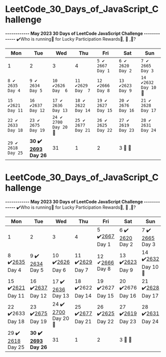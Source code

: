 # LeetCode_30_Days_of_JavaScript_Challenge

**------------ May 2023 30 Days of LeetCode JavaScript Challenge -------------**
✔️Who is running🏃 for Lucky Participation Rewards🧢, 🍾 ,👕?

| Mon | Tue | Wed | Thu | Fri | Sat | Sun |
|-----|-----|-----|-----|-----|-----|-----|
| 1   | 2   | 3   | 4   | `5 ✔️ 2667 Day 1` | `6 ✔️ 2620 Day 2` | `7 ✔️ 2665 Day 3` |
|`8 ✔️ 2635 Day 4`| `9 ✔️ 2634 Day 5`  | `10 ✔️2626 Day  6` | `11 ✔️2629 Day  7` | `12 ✔️2666 Day 8`  | `13 ✔️2623 Day 9`  | `14 ✔️2632 Day 10` 🧢|
|`15 ✔️2621 Day 11`| `16  ✔️2637 Day 12` | `17 ✔️ 2636 Day 13`  | `18 ✔️ 2622 Day 14`  | `19 ✔️ 2627 Day 15`  | `20 ✔️ 2676 Day 16`  | `21 ✔️ 2628 Day 17` |
| `22 ✔️ 2633 Day 18`  | `23 ✔️ 2675 Day 19`  | `24 ✔️ 2700 Day 20` 🍾 |  `25 ✔️ 2677 Day 21`  | `26 ✔️ 2625 Day 22`  | `27 ✔️ 2619 Day 23`| `28 ✔️ 2631 Day 24`
|`29 ✔️ 2618 Day 25`  | **30 ✔️ [2693](https://leetcode.com/problems/call-function-with-custom-context/solutions/3577332/easy-solution-2693-call-function-with-custom-context-level-up-your-javascript-skills-day-26/) Day 26**  | 31  | 1   | 2   | 3 🚩 👕|  |







# LeetCode_30_Days_of_JavaScript_Challenge

**------------ May 2023 30 Days of LeetCode JavaScript Challenge -------------**
✔️Who is running🏃 for Lucky Participation Rewards🧢, 🍾 ,👕?

| Mon | Tue | Wed | Thu | Fri | Sat | Sun |
|-----|-----|-----|-----|-----|-----|-----|
| 1   | 2   | 3   | 4   | 5 ✔️[2667](https://leetcode.com/problems/create-hello-world-function/solutions/3487642/createhelloworld-level-up-your-javascript-skills-with-these-intuitive-implementations/) Day 1 | 6 ✔️ [2620](https://leetcode.com/problems/counter/solutions/3492466/counter-2620-level-up-your-javascript-skills-with-these-intuitive-implementations/) Day 2 | 7 ✔️ [2665](https://leetcode.com/problems/counter-ii/solutions/3495319/2665-counter-iilevel-upyour-javascript-skills-with-these-intuitive-implementations/) Day 3 |
|8 ✔️[2635](https://leetcode.com/problems/apply-transform-over-each-element-in-array/solutions/3499562/2635-apply-transform-level-up-your-javascript-skills-with-these-intuitive-implementations/) Day 4| 9 ✔️ [2634](https://leetcode.com/problems/filter-elements-from-array/solutions/3502664/2634-filter-elements-level-up-your-javascript-skills-with-these-intuitive-implementations/) Day 5  | 10 ✔️[2626](https://leetcode.com/problems/array-reduce-transformation/solutions/3507209/2626-array-reduce-level-up-your-javascript-skills-with-these-intuitive-implementations/)  Day  6 | 11 ✔️[2629](https://leetcode.com/problems/function-composition/solutions/3511649/2629-function-compositionlevel-upyour-javascript-skills/) Day  7 | 12 ✔[2666](https://leetcode.com/problems/allow-one-function-call/solutions/3514984/2666-allow-one-function-call-level-up-your-javascript-skills-day-8/) Day 8  | 13 ✔️[2623](https://leetcode.com/problems/memoize/solutions/3518516/easy-solution2623-function-compositionlevel-upyour-javascript-skills-day-9/) Day 9  | 14 ✔️[2632](https://leetcode.com/problems/curry/solutions/3522382/easy-solution-2632-curry-level-up-your-javascript-skills-day-10/) Day 10 🧢|
|15 ✔️[2621](https://leetcode.com/problems/sleep/solutions/3525684/easy-solution-2621-sleep-level-up-your-javascript-skills-day-11/) Day 11| 16  ✔️[2637](https://leetcode.com/problems/promise-time-limit/solutions/3529509/easy-solution-2637-promise-time-limit-level-up-your-javascript-skills-day-12/) Day 12 | 17 ✔️ [2636](https://leetcode.com/problems/promise-pool/solutions/3532865/easy-solution-2636-promise-pool-level-up-your-javascript-skills-day-13/) Day 13  | 18 ✔️2622 Day 14  | 19 ✔️2627 Day 15  | 20 ✔️2676 Day 16  | 21 ✔️[2628](https://leetcode.com/problems/json-deep-equal/solutions/3547342/easy-solution-2628-json-deep-equal-level-up-your-javascript-skills-day-17/) Day 17 |
| 22 ✔️2633 Day 18  | 23 ✔️[2675](https://leetcode.com/problems/array-of-objects-to-matrix/solutions/3554242/easy-solution2675-array-of-objects-to-matrixlevel-upyour-javascript-skills-day-19/) Day 19  | 24 ✔️ [2700](https://leetcode.com/problems/differences-between-two-objects/solutions/3557468/easy-solution-2700-differences-between-two-objects-level-up-your-javascript-skills-day-20/) Day 20 🍾 |  25 ✔️[2677](https://leetcode.com/problems/chunk-array/solutions/3560579/easy-solution2677-chunk-arraylevel-upyour-javascript-skills-day-21/) Day 21  | 26 ✔️[2625](https://leetcode.com/problems/flatten-deeply-nested-array/solutions/3563943/easy-solution-2625-flatten-deeply-nested-array-level-up-your-javascript-skills-day-22/) Day 22  | 27 ✔️[2619](https://leetcode.com/problems/array-prototype-last/solutions/3421043/array-prototype-last-level-up-your-javascript-skills-with-these-intuitive-implementations/) Day 23 | 28 ✔️[2631](https://leetcode.com/problems/array-prototype-last/solutions/3421043/array-prototype-last-level-up-your-javascript-skills-with-these-intuitive-implementations/) Day 24 |
| 29 ✔️ [2618](https://leetcode.com/problems/check-if-object-instance-of-class/solutions/3573790/easy-solution-2618-check-if-object-instance-of-class-level-up-your-javascript-skills-day-25/) Day 25 |**30 ✔️ [2693](https://leetcode.com/problems/call-function-with-custom-context/solutions/3577332/easy-solution-2693-call-function-with-custom-context-level-up-your-javascript-skills-day-26/) Day 26** | 31  | 1   | 2   | 3 🚩 👕|  |





